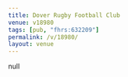 ```yaml
---
title: Dover Rugby Football Club
venue: v18980
tags: [pub, "fhrs:632209"]
permalink: /v/18980/
layout: venue
---
```

null